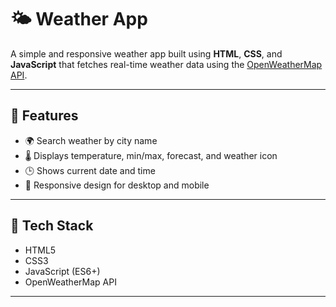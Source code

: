 ﻿# 🌤️ Weather App

A simple and responsive weather app built using **HTML**, **CSS**, and **JavaScript** that fetches real-time weather data using the [OpenWeatherMap API](https://openweathermap.org/api).

---

 

## 🚀 Features

- 🌍 Search weather by city name
- 🌡️ Displays temperature, min/max, forecast, and weather icon
- 🕒 Shows current date and time
- 📱 Responsive design for desktop and mobile

---

## 🔧 Tech Stack

- HTML5
- CSS3
- JavaScript (ES6+)
- OpenWeatherMap API

---

